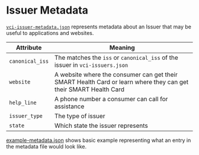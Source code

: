 # Issuer Metadata

[`vci-issuer-metadata.json`](example-metadata.json) represents metadata about an Issuer that may be useful to applications and websites.

| Attribute | Meaning |
|-----------|---------|
| `canonical_iss` | The matches the `iss` or `canonical_iss` of the issuer in `vci-issuers.json` |
| `website` | A website where the consumer can get their SMART Health Card or learn where they can get their SMART Health Card |
| `help_line` | A phone number a consumer can call for assistance |
| `issuer_type` | The type of issuer |
| `state` | Which state the issuer represents |

[example-metadata.json](example-metadata.json) shows basic example representing what an entry in the metadata file would look like.